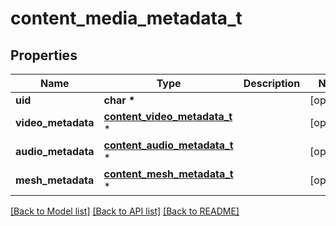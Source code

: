 # content_media_metadata_t

## Properties
Name | Type | Description | Notes
------------ | ------------- | ------------- | -------------
**uid** | **char \*** |  | [optional] 
**video_metadata** | [**content_video_metadata_t**](content_video_metadata.md) \* |  | [optional] 
**audio_metadata** | [**content_audio_metadata_t**](content_audio_metadata.md) \* |  | [optional] 
**mesh_metadata** | [**content_mesh_metadata_t**](content_mesh_metadata.md) \* |  | [optional] 

[[Back to Model list]](../README.md#documentation-for-models) [[Back to API list]](../README.md#documentation-for-api-endpoints) [[Back to README]](../README.md)


